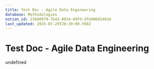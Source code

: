 ```yaml
---
title: Test Doc - Agile Data Engineering
database: Methodologies
notion_id: 23880979-7b42-8034-89fd-dfe90665403d
last_updated: 2025-07-29T20:39:09.598Z
---
```


# Test Doc - Agile Data Engineering

undefined